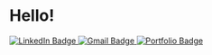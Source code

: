 <div align="left">
  <h1>Hello!</h1>

  <a href="https://www.linkedin.com/in/abhishekredy18/">
    <img src="https://img.shields.io/badge/LinkedIn-Profile-informational?style=flat&logo=linkedin&logoColor=white&color=0D76A8" alt="LinkedIn Badge">
  </a>
  <a href="mailto:amalredd@andrew.cmu.edu">
    <img src="https://img.shields.io/badge/Email-Gmail-blue?style=flat&logo=gmail" alt="Gmail Badge">
  </a>
  <a href="https://www.abhishekreddy.one/">
    <img src="https://img.shields.io/badge/Portfolio-Website-critical?style=flat&logo=google-chrome&logoColor=white&color=orange" alt="Portfolio Badge">
  </a>
</div>




